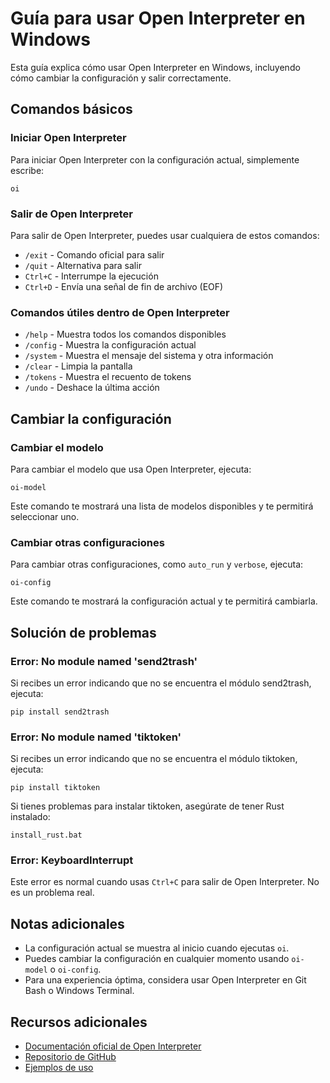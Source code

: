 # Guía para usar Open Interpreter en Windows

Esta guía explica cómo usar Open Interpreter en Windows, incluyendo cómo cambiar la configuración y salir correctamente.

## Comandos básicos

### Iniciar Open Interpreter

Para iniciar Open Interpreter con la configuración actual, simplemente escribe:

```
oi
```

### Salir de Open Interpreter

Para salir de Open Interpreter, puedes usar cualquiera de estos comandos:

- `/exit` - Comando oficial para salir
- `/quit` - Alternativa para salir
- `Ctrl+C` - Interrumpe la ejecución
- `Ctrl+D` - Envía una señal de fin de archivo (EOF)

### Comandos útiles dentro de Open Interpreter

- `/help` - Muestra todos los comandos disponibles
- `/config` - Muestra la configuración actual
- `/system` - Muestra el mensaje del sistema y otra información
- `/clear` - Limpia la pantalla
- `/tokens` - Muestra el recuento de tokens
- `/undo` - Deshace la última acción

## Cambiar la configuración

### Cambiar el modelo

Para cambiar el modelo que usa Open Interpreter, ejecuta:

```
oi-model
```

Este comando te mostrará una lista de modelos disponibles y te permitirá seleccionar uno.

### Cambiar otras configuraciones

Para cambiar otras configuraciones, como `auto_run` y `verbose`, ejecuta:

```
oi-config
```

Este comando te mostrará la configuración actual y te permitirá cambiarla.

## Solución de problemas

### Error: No module named 'send2trash'

Si recibes un error indicando que no se encuentra el módulo send2trash, ejecuta:

```
pip install send2trash
```

### Error: No module named 'tiktoken'

Si recibes un error indicando que no se encuentra el módulo tiktoken, ejecuta:

```
pip install tiktoken
```

Si tienes problemas para instalar tiktoken, asegúrate de tener Rust instalado:

```
install_rust.bat
```

### Error: KeyboardInterrupt

Este error es normal cuando usas `Ctrl+C` para salir de Open Interpreter. No es un problema real.

## Notas adicionales

- La configuración actual se muestra al inicio cuando ejecutas `oi`.
- Puedes cambiar la configuración en cualquier momento usando `oi-model` o `oi-config`.
- Para una experiencia óptima, considera usar Open Interpreter en Git Bash o Windows Terminal.

## Recursos adicionales

- [Documentación oficial de Open Interpreter](https://docs.openinterpreter.com/)
- [Repositorio de GitHub](https://github.com/OpenInterpreter/open-interpreter)
- [Ejemplos de uso](https://github.com/OpenInterpreter/examples)
